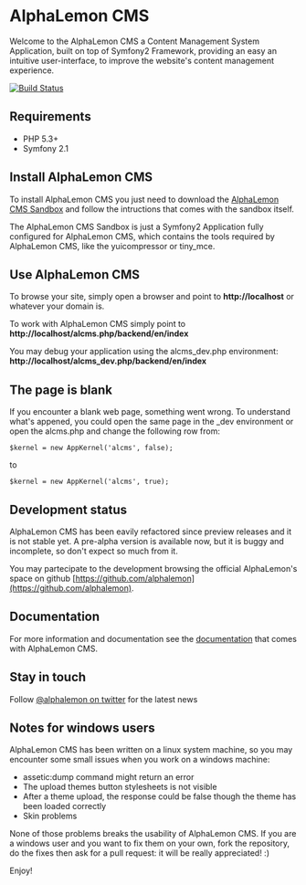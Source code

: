 AlphaLemon CMS
==============

Welcome to the AlphaLemon CMS a Content Management System Application, built on top of
Symfony2 Framework, providing an easy an intuitive user-interface, to improve the
website's content management experience.


[![Build Status](https://secure.travis-ci.org/alphalemon/AlphaLemonCmsBundle.png)](http://travis-ci.org/alphalemon/AlphaLemonCmsBundle)


Requirements
------------

- PHP 5.3+
- Symfony 2.1


Install AlphaLemon CMS
----------------------

To install AlphaLemon CMS you just need to download the [AlphaLemon CMS Sandbox](https://github.com/alphalemon/AlphaLemonCmsSandbox)
and follow the intructions that comes with the sandbox itself.

The AlphaLemon CMS Sandbox is just a Symfony2 Application fully configured for AlphaLemon CMS, which contains the tools required by AlphaLemon CMS, like the
yuicompressor or tiny_mce.


Use AlphaLemon CMS
------------------

To browse your site, simply open a browser and point to **http://localhost** or whatever your domain is.

To work with AlphaLemon CMS simply point to **http://localhost/alcms.php/backend/en/index**

You may debug your application using the alcms_dev.php environment: **http://localhost/alcms_dev.php/backend/en/index**


The page is blank
-----------------
If you encounter a blank web page, something went wrong. To understand what's appened, you could open
the same page in the _dev environment or open the alcms.php and change the following row from:

    $kernel = new AppKernel('alcms', false);

to

    $kernel = new AppKernel('alcms', true);

Development status
------------------

AlphaLemon CMS has been eavily refactored since preview releases and it is not stable yet. A pre-alpha version is
available now, but it is buggy and incomplete, so don't expect so much from it.

You may partecipate to the development browsing the official AlphaLemon's space on github [https://github.com/alphalemon](https://github.com/alphalemon).


Documentation
-------------
For more information and documentation see the [documentation](https://github.com/alphalemon/AlphaLemonCmsBundle/tree/master/Resources/docs)
that comes with AlphaLemon CMS.

Stay in touch
-------------
Follow [@alphalemon on twitter](https://twitter.com/alphalemon) for the latest news

Notes for windows users
-----------------------
AlphaLemon CMS has been written on a linux system machine, so you may encounter some small issues when
you work on a windows machine:

- assetic:dump command might return an error
- The upload themes button stylesheets is not visible
- After a theme upload, the response could be false though the theme has been loaded correctly
- Skin problems

None of those problems breaks the usability of AlphaLemon CMS. If you are a windows user and you want
to fix them on your own, fork the repository, do the fixes then ask for a pull request: it will be really
appreciated! :)

Enjoy!
